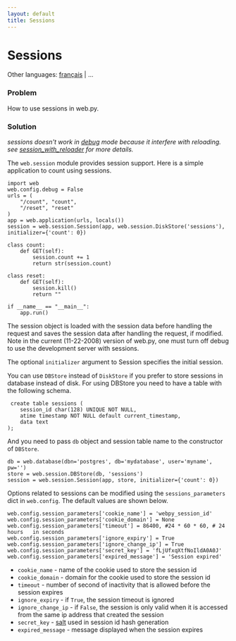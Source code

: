 ```yaml
---
layout: default
title: Sessions
---
```


# Sessions

Other languages: [français](/../cookbook/sessions/fr) | ...

### Problem

How to use sessions in web.py.

### Solution

*sessions doesn't work in [debug](/tutorial3.en#developing) mode because it interfere with reloading. see [session_with_reloader](/session_with_reloader) for more details.*

The `web.session` module provides session support. Here is a simple application to count using sessions.

    import web
    web.config.debug = False
    urls = (
        "/count", "count",
        "/reset", "reset"
    )
    app = web.application(urls, locals())
    session = web.session.Session(app, web.session.DiskStore('sessions'), initializer={'count': 0})

    class count:
        def GET(self):
            session.count += 1
            return str(session.count)
            
    class reset:
        def GET(self):
            session.kill()
            return ""

    if __name__ == "__main__":
        app.run()

The session object is loaded with the session data before handling the request and saves the session data after handling the request, if modified. Note in the current (11-22-2008) version of web.py, one must turn off debug to use the development server with sessions.

The optional `initializer` argument to Session specifies the initial session.

You can use `DBStore` instead of `DiskStore` if you prefer to store sessions in database instead of disk. For using DBStore you need to have a table with the following schema.

     create table sessions (
        session_id char(128) UNIQUE NOT NULL,
        atime timestamp NOT NULL default current_timestamp,
        data text
    );

And you need to pass `db` object and session table name to the constructor of `DBStore`.

    db = web.database(dbn='postgres', db='mydatabase', user='myname', pw='')
    store = web.session.DBStore(db, 'sessions')
    session = web.session.Session(app, store, initializer={'count': 0})


Options related to sessions can be modified using the `sessions_parameters` dict in `web.config`. The default values are shown below.

    web.config.session_parameters['cookie_name'] = 'webpy_session_id'
    web.config.session_parameters['cookie_domain'] = None
    web.config.session_parameters['timeout'] = 86400, #24 * 60 * 60, # 24 hours   in seconds
    web.config.session_parameters['ignore_expiry'] = True
    web.config.session_parameters['ignore_change_ip'] = True
    web.config.session_parameters['secret_key'] = 'fLjUfxqXtfNoIldA0A0J'
    web.config.session_parameters['expired_message'] = 'Session expired'

 * `cookie_name` - name of the cookie used to store the session id
 * `cookie_domain` - domain for the cookie used to store the session id
 * `timeout` - number of second of inactivity that is allowed before the session expires
 * `ignore_expiry` - if `True`, the session timeout is ignored
 * `ignore_change_ip` - if `False`, the session is only valid when it is accessed from the same ip address that created the session
 * `secret_key`       - [salt](http://en.wikipedia.org/wiki/Salt_(cryptography)) used in session id hash generation
 * `expired_message`  - message displayed when the session expires